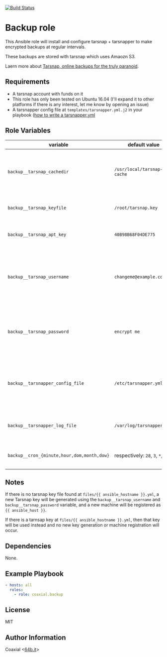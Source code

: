 [![Build Status](https://travis-ci.org/coaxial/ansible-role-backup.svg?branch=master)](https://travis-ci.org/coaxial/ansible-role-backup)

Backup role
=========

This Ansible role will install and configure tarsnap + tarsnapper to make
encrypted backups at regular intervals.

These backups are stored with tarsnap which uses Amaozn S3.

Laern more about [Tarsnap, online backups for the truly paranoid](https://tarsnap.com).

Requirements
------------

- A tarsnap account with funds on it
- This role has only been tested on Ubuntu 16.04 (I'll expand it to other
  platforms if there is any interest, let me know by opening an issue)
- A tarsnapper config file at `templates/tarsnapper.yml.j2` in your playbook ([how to write a tarsnapper.yml](https://github.com/miracle2k/tarsnapper#using-a-configuration-file)

Role Variables
--------------

variable | default value | purpose
--- | --- | ---
`backup__tarsnap_cachedir` | `/usr/local/tarsnap-cache` | Sets the directory tarsnap will use to cache backups (cf. [tarsnap.conf man page](https://www.tarsnap.com/man-tarsnap.conf.5.html)
`backup__tarsnap_keyfile` | `/root/tarsnap.key` | Sets the path where the tarsnap key will be saved
`backup__tarsnap_apt_key` | `40B98B68F04DE775` | ID for the key used to sign the tarsnap package
`backup__tarsnap_username` | `changeme@example.com` | Username for tarnsap.com (only required if you want to generate a new tarsnap key)
`backup__tarsnap_password` | `encrypt me` | Password for tarnsap.com (only required if you want to generate a new tarsnap key)
`backup__tarsnapper_config_file` | `/etc/tarsnapper.yml` | Sets the path where the tarsnapper jobs configuration will be saved on the target host
`backup__tarsnapper_log_file` | `/var/log/tarsnapper.log` | Sets the path to where the cronjob logs will be written
`backup__cron_{minute,hour,dom,month,dow}` | respectively: `28`, `3`, `*`, `*`, `*` | Interval at which to run tarsnap for backups

Notes
-----

If there is no tarsnap key file found at `files/{{ ansible_hostname }}.yml`, a
new Tarsnap key will be generated using the `backup__tarsnap_username` and
`backup__tarsnap_password` variable, and a new machine will be registered as
`{{ ansible_host }}`.

If there is a tarnsap key at `files/{{ ansible_hostname }}.yml`, then that key
will be used instead and no new key generation or machine registration will
occur.


Dependencies
------------

None.

Example Playbook
----------------

```yaml
- hosts: all
  roles:
    - role: coaxial.backup
```

License
-------

MIT

Author Information
------------------

Coaxial <[64b.it](https://64b.it)>
